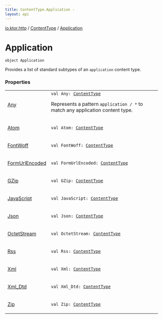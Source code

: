 ```yaml
---
title: ContentType.Application - 
layout: api
---
```


<div class='api-docs-breadcrumbs'><a href="../../index.html">io.ktor.http</a> / <a href="../index.html">ContentType</a> / <a href="./index.html">Application</a></div>

# Application

<div class="signature"><code><span class="keyword">object </span><span class="identifier">Application</span></code></div>

Provides a list of standard subtypes of an <code>application</code> content type.

### Properties

<table class="api-docs-table">
<tbody>
<tr>
<td markdown="1">

<a href="-any.html">Any</a>


</td>
<td markdown="1">
<div class="signature"><code><span class="keyword">val </span><span class="identifier">Any</span><span class="symbol">: </span><a href="../index.html"><span class="identifier">ContentType</span></a></code></div>

Represents a pattern <code>application / *</code> to match any application content type.


</td>
</tr>
<tr>
<td markdown="1">

<a href="-atom.html">Atom</a>


</td>
<td markdown="1">
<div class="signature"><code><span class="keyword">val </span><span class="identifier">Atom</span><span class="symbol">: </span><a href="../index.html"><span class="identifier">ContentType</span></a></code></div>

</td>
</tr>
<tr>
<td markdown="1">

<a href="-font-woff.html">FontWoff</a>


</td>
<td markdown="1">
<div class="signature"><code><span class="keyword">val </span><span class="identifier">FontWoff</span><span class="symbol">: </span><a href="../index.html"><span class="identifier">ContentType</span></a></code></div>

</td>
</tr>
<tr>
<td markdown="1">

<a href="-form-url-encoded.html">FormUrlEncoded</a>


</td>
<td markdown="1">
<div class="signature"><code><span class="keyword">val </span><span class="identifier">FormUrlEncoded</span><span class="symbol">: </span><a href="../index.html"><span class="identifier">ContentType</span></a></code></div>

</td>
</tr>
<tr>
<td markdown="1">

<a href="-g-zip.html">GZip</a>


</td>
<td markdown="1">
<div class="signature"><code><span class="keyword">val </span><span class="identifier">GZip</span><span class="symbol">: </span><a href="../index.html"><span class="identifier">ContentType</span></a></code></div>

</td>
</tr>
<tr>
<td markdown="1">

<a href="-java-script.html">JavaScript</a>


</td>
<td markdown="1">
<div class="signature"><code><span class="keyword">val </span><span class="identifier">JavaScript</span><span class="symbol">: </span><a href="../index.html"><span class="identifier">ContentType</span></a></code></div>

</td>
</tr>
<tr>
<td markdown="1">

<a href="-json.html">Json</a>


</td>
<td markdown="1">
<div class="signature"><code><span class="keyword">val </span><span class="identifier">Json</span><span class="symbol">: </span><a href="../index.html"><span class="identifier">ContentType</span></a></code></div>

</td>
</tr>
<tr>
<td markdown="1">

<a href="-octet-stream.html">OctetStream</a>


</td>
<td markdown="1">
<div class="signature"><code><span class="keyword">val </span><span class="identifier">OctetStream</span><span class="symbol">: </span><a href="../index.html"><span class="identifier">ContentType</span></a></code></div>

</td>
</tr>
<tr>
<td markdown="1">

<a href="-rss.html">Rss</a>


</td>
<td markdown="1">
<div class="signature"><code><span class="keyword">val </span><span class="identifier">Rss</span><span class="symbol">: </span><a href="../index.html"><span class="identifier">ContentType</span></a></code></div>

</td>
</tr>
<tr>
<td markdown="1">

<a href="-xml.html">Xml</a>


</td>
<td markdown="1">
<div class="signature"><code><span class="keyword">val </span><span class="identifier">Xml</span><span class="symbol">: </span><a href="../index.html"><span class="identifier">ContentType</span></a></code></div>

</td>
</tr>
<tr>
<td markdown="1">

<a href="-xml_-dtd.html">Xml_Dtd</a>


</td>
<td markdown="1">
<div class="signature"><code><span class="keyword">val </span><span class="identifier">Xml_Dtd</span><span class="symbol">: </span><a href="../index.html"><span class="identifier">ContentType</span></a></code></div>

</td>
</tr>
<tr>
<td markdown="1">

<a href="-zip.html">Zip</a>


</td>
<td markdown="1">
<div class="signature"><code><span class="keyword">val </span><span class="identifier">Zip</span><span class="symbol">: </span><a href="../index.html"><span class="identifier">ContentType</span></a></code></div>

</td>
</tr>
</tbody>
</table>
